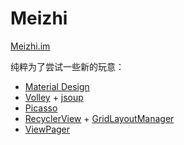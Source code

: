Meizhi
======

[Meizhi.im](http://meizhi.im)

纯粹为了尝试一些新的玩意：

- [Material Design](https://www.google.com/design/spec)
- [Volley](http://developer.android.com/training/volley/index.html) + [jsoup](http://jsoup.org/)
- [Picasso](https://square.github.io/picasso/)
- [RecyclerView](https://developer.android.com/reference/android/support/v7/widget/RecyclerView.html) + [GridLayoutManager](https://developer.android.com/reference/android/support/v7/widget/GridLayoutManager.html)
- [ViewPager](https://developer.android.com/reference/android/support/v4/view/ViewPager.html)
